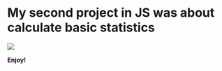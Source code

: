 # My second project in JS was about calculate basic statistics
![](https://images.jairoramirezu.com/images/BasicSta.png)

**Enjoy!**